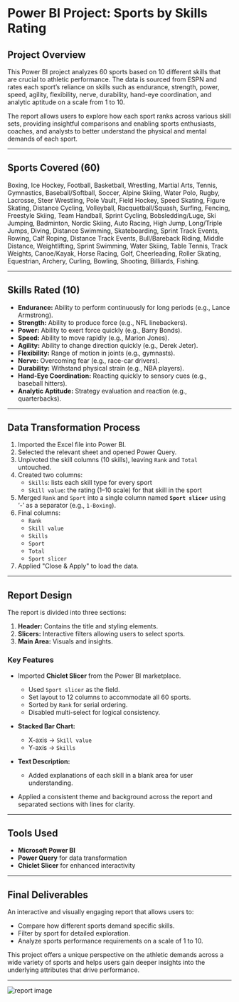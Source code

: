 # Power BI Project: Sports by Skills Rating

## Project Overview
This Power BI project analyzes 60 sports based on 10 different skills that are crucial to athletic performance. The data is sourced from ESPN and rates each sport’s reliance on skills such as endurance, strength, power, speed, agility, flexibility, nerve, durability, hand-eye coordination, and analytic aptitude on a scale from 1 to 10.

The report allows users to explore how each sport ranks across various skill sets, providing insightful comparisons and enabling sports enthusiasts, coaches, and analysts to better understand the physical and mental demands of each sport.

---

## Sports Covered (60)
Boxing, Ice Hockey, Football, Basketball, Wrestling, Martial Arts, Tennis, Gymnastics, Baseball/Softball, Soccer, Alpine Skiing, Water Polo, Rugby, Lacrosse, Steer Wrestling, Pole Vault, Field Hockey, Speed Skating, Figure Skating, Distance Cycling, Volleyball, Racquetball/Squash, Surfing, Fencing, Freestyle Skiing, Team Handball, Sprint Cycling, Bobsledding/Luge, Ski Jumping, Badminton, Nordic Skiing, Auto Racing, High Jump, Long/Triple Jumps, Diving, Distance Swimming, Skateboarding, Sprint Track Events, Rowing, Calf Roping, Distance Track Events, Bull/Bareback Riding, Middle Distance, Weightlifting, Sprint Swimming, Water Skiing, Table Tennis, Track Weights, Canoe/Kayak, Horse Racing, Golf, Cheerleading, Roller Skating, Equestrian, Archery, Curling, Bowling, Shooting, Billiards, Fishing.

---

## Skills Rated (10)
- **Endurance:** Ability to perform continuously for long periods (e.g., Lance Armstrong).  
- **Strength:** Ability to produce force (e.g., NFL linebackers).  
- **Power:** Ability to exert force quickly (e.g., Barry Bonds).  
- **Speed:** Ability to move rapidly (e.g., Marion Jones).  
- **Agility:** Ability to change direction quickly (e.g., Derek Jeter).  
- **Flexibility:** Range of motion in joints (e.g., gymnasts).  
- **Nerve:** Overcoming fear (e.g., race-car drivers).  
- **Durability:** Withstand physical strain (e.g., NBA players).  
- **Hand-Eye Coordination:** Reacting quickly to sensory cues (e.g., baseball hitters).  
- **Analytic Aptitude:** Strategy evaluation and reaction (e.g., quarterbacks).

---

## Data Transformation Process
1. Imported the Excel file into Power BI.  
2. Selected the relevant sheet and opened Power Query.  
3. Unpivoted the skill columns (10 skills), leaving `Rank` and `Total` untouched.  
4. Created two columns:  
   - `Skills`: lists each skill type for every sport  
   - `Skill value`: the rating (1–10 scale) for that skill in the sport  
5. Merged `Rank` and `Sport` into a single column named **`Sport slicer`** using ‘-’ as a separator (e.g., `1-Boxing`).  
6. Final columns:  
   - `Rank`  
   - `Skill value`  
   - `Skills`  
   - `Sport`  
   - `Total`  
   - `Sport slicer`  
7. Applied "Close & Apply" to load the data.

---

## Report Design
The report is divided into three sections:
1. **Header:** Contains the title and styling elements.  
2. **Slicers:** Interactive filters allowing users to select sports.  
3. **Main Area:** Visuals and insights.

### Key Features
- Imported **Chiclet Slicer** from the Power BI marketplace.  
  - Used `Sport slicer` as the field.  
  - Set layout to 12 columns to accommodate all 60 sports.  
  - Sorted by `Rank` for serial ordering.  
  - Disabled multi-select for logical consistency.
  
- **Stacked Bar Chart:**  
  - X-axis → `Skill value`  
  - Y-axis → `Skills`

- **Text Description:**  
  - Added explanations of each skill in a blank area for user understanding.

- Applied a consistent theme and background across the report and separated sections with lines for clarity.

---

## Tools Used
- **Microsoft Power BI**  
- **Power Query** for data transformation  
- **Chiclet Slicer** for enhanced interactivity  

---

## Final Deliverables
An interactive and visually engaging report that allows users to:
- Compare how different sports demand specific skills.  
- Filter by sport for detailed exploration.  
- Analyze sports performance requirements on a scale of 1 to 10.

This project offers a unique perspective on the athletic demands across a wide variety of sports and helps users gain deeper insights into the underlying attributes that drive performance.

---

![report image](https://github.com/user-attachments/assets/597c58e8-abbb-444a-a0e1-61c849e0b96f)



